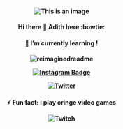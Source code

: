  <h4 align="center">
 
![This is an image](https://c.tenor.com/5yUTM6OuaKcAAAAd/itachi-itachi-uchiha.gif)
 
  <h4 align="center">
Hi there 👋 Adith here :bowtie:

<!--
**RealAdithS/RealAdithS** is a ✨ _special_ ✨ repository because its `README.md` (this file) appears on your GitHub profile.



- 🔭  I’m currently working on - life

- 👯 I’m looking to collaborate- on anything


-->
<h4 align="center">
🌱 I’m currently learning !
 
  </h4>
  <h4 align="center">

<img src="https://myreadme.vercel.app/api/embed/YOURUSERNAME?panels=userstatistics,toprepositories,toplanguages,commitgraph" alt="reimaginedreadme" />

[![Instagram Badge](https://img.shields.io/badge/-2_adith-e4405f?style=flat-square&logo=Instagram&logoColor=white&link=https://www.instagram.com/2_adith/)](https://www.instagram.com/2_adith/)


[![Twitter](https://img.shields.io/twitter/url/https/twitter.com/dupityyy.svg?style=social&label=Follow%20%40dupityyy)](https://twitter.com/dupityyy)
 
   </h4>
  <h4 align="center">
    
  ⚡ Fun fact: i play cringe video games 
    
![Twitch](https://img.shields.io/badge/twitch.tv/jankos-9347FF?style=for-the-badge&logo=twitch&logoColor=white)
  






